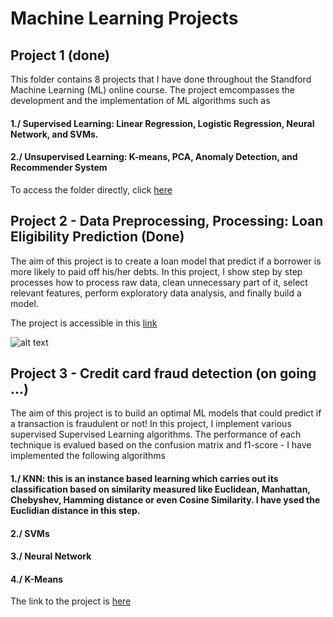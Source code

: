 # Machine Learning Projects

## Project 1 (done)
This folder contains 8 projects that I have done throughout the Standford Machine Learning (ML) online course. The project emcompasses the development and the implementation of ML algorithms such as

  #### 1./ Supervised Learning: Linear Regression, Logistic Regression, Neural Network, and SVMs. 
  #### 2./ Unsupervised Learning: K-means, PCA, Anomaly Detection, and Recommender System

To access the folder directly, click [here](https://github.com/adjanni/Machine_Learning_Projects/tree/master/8_ML_Projects_OCTAVE)

## Project 2 - Data Preprocessing, Processing: Loan Eligibility Prediction (Done)
The aim of this project is to create a loan model that predict if a borrower is more likely to paid off his/her debts. In this project, I show step by step processes how to process raw data, clean unnecessary part of it, select relevant features, perform exploratory data analysis, and finally build a model.

The project is accessible in this [link](https://github.com/adjanni/Machine_Learning_Projects/tree/master/DataPreprocessing_Predicting_Loan_Repayment)

![alt text](C:/Users/adjanni/Desktop/corr?raw=true "Title")

## Project 3 - Credit card fraud detection (on going ...)
The aim of this project is to build an optimal ML models that could predict if a transaction is fraudulent or not! In this project, I implement various supervised Supervised Learning algorithms. The performance of each technique is evalued based on the confusion matrix and f1-score - I have implemented the following algorithms 
  #### 1./ KNN: this is an instance based learning which carries out its classification based on similarity measured like Euclidean, Manhattan, Chebyshev, Hamming distance or even Cosine Similarity. I have ysed the Euclidian distance in this step.
  #### 2./ SVMs
  #### 3./ Neural Network
  #### 4./ K-Means
  
The link to the project is [here](https://github.com/adjanni/Machine_Learning_Projects/tree/master/Credit_Card_Fraud_Detection)
